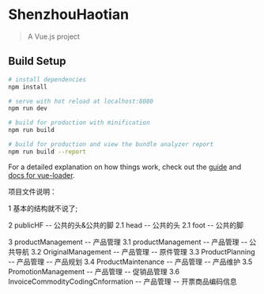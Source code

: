 # ShenzhouHaotian

> A Vue.js project

## Build Setup

``` bash
# install dependencies
npm install

# serve with hot reload at localhost:8080
npm run dev

# build for production with minification
npm run build

# build for production and view the bundle analyzer report
npm run build --report
```

For a detailed explanation on how things work, check out the [guide](http://vuejs-templates.github.io/webpack/) and [docs for vue-loader](http://vuejs.github.io/vue-loader).

项目文件说明：

1 基本的结构就不说了;

2    publicHF -- 公共的头&公共的脚
2.1  head     -- 公共的头
2.1  foot     -- 公共的脚

3    productManagement         --         产品管理
3.1  productManagement         --         产品管理 -- 公共导航
3.2  OriginalManagement        --         产品管理 -- 原件管理
3.3  ProductPlanning           --         产品管理 -- 产品规划
3.4  ProductMaintenance        --         产品管理 -- 产品维护
3.5  PromotionManagement       --         产品管理 -- 促销品管理
3.6  InvoiceCommodityCodingCnformation -- 产品管理 -- 开票商品编码信息



